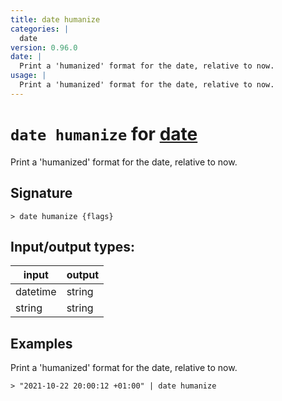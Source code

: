 ```yaml
---
title: date humanize
categories: |
  date
version: 0.96.0
date: |
  Print a 'humanized' format for the date, relative to now.
usage: |
  Print a 'humanized' format for the date, relative to now.
---
```

<!-- This file is automatically generated. Please edit the command in https://github.com/nushell/nushell instead. -->

# `date humanize` for [date](/commands/categories/date.md)

<div class='command-title'>Print a &#x27;humanized&#x27; format for the date, relative to now.</div>

## Signature

```> date humanize {flags} ```


## Input/output types:

| input    | output |
| -------- | ------ |
| datetime | string |
| string   | string |
## Examples

Print a 'humanized' format for the date, relative to now.
```nu
> "2021-10-22 20:00:12 +01:00" | date humanize

```
